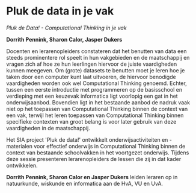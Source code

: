 # Pluk de data in je vak

*Pluk de Data! - Computational Thinking in je vak*

**Dorrith Pennink, Sharon Calor, Jasper Dukers**

Docenten en lerarenopleiders constateren dat het benutten van
data een steeds prominentere rol speelt in hun vakgebieden en de maatschappij
en vragen zich af hoe ze hun leerlingen hiervoor de juiste vaardigheden kunnen
meegeven. Om (grote) datasets te benutten moet je leren hoe je taken door een
computer kunt laat uitvoeren, de hiervoor benodigde vaardigheden worden ook
wel Computational Thinking genoemd. Echter, tussen een eerste introductie met
programmeren op de basisschool en verdieping met een keuzevak informatica ligt
voorlopig een gat in het onderwijsaanbod. Bovendien ligt in het bestaande
aanbod de nadruk vaak niet op het toepassen van Computational Thinking binnen
de context van een vak, terwijl het leren toepassen van Computational Thinking
binnen specifieke contexten van groot belang is voor later gebruik van deze
vaardigheden in de maatschappij.

Het SIA project 'Pluk de data!' ontwikkelt onderwijsactiviteiten en
-materialen voor effectief onderwijs in Computational Thinking binnen de
context van bestaande schoolvakken in het voortgezet onderwijs. Tijdens deze
sessie presenteren lerarenopleiders de lessen die zij in dat kader
ontwikkelen.

**Dorrith Pennink, Sharon Calor en Jasper Dukers** leiden leraren op in natuurkunde,
wiskunde en informatica aan de HvA, VU en UvA.
